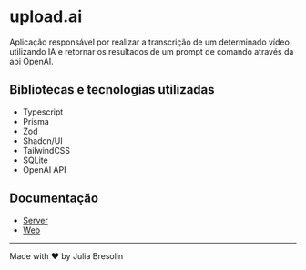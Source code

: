 # upload.ai
Aplicação responsável por realizar a transcrição de um determinado vídeo utilizando IA e retornar os resultados de um prompt de comando através da api OpenAI.

## Bibliotecas e tecnologias utilizadas
- Typescript
- Prisma
- Zod
- Shadcn/UI
- TailwindCSS
- SQLite
- OpenAI API

## Documentação
- [Server](./server/readme.md)
- [Web](./web/readme.md)

----
Made with ❤️ by Julia Bresolin

